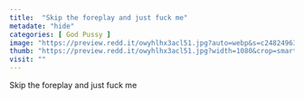 ```yaml
---
title:  "Skip the foreplay and just fuck me"
metadate: "hide"
categories: [ God Pussy ]
image: "https://preview.redd.it/owyhlhx3acl51.jpg?auto=webp&s=c24824963543c18a6fd34b85d9cc0b04827886ac"
thumb: "https://preview.redd.it/owyhlhx3acl51.jpg?width=1080&crop=smart&auto=webp&s=d62fda4102a3296db70055099d5f7d436bc9f4fa"
visit: ""
---
```

Skip the foreplay and just fuck me
